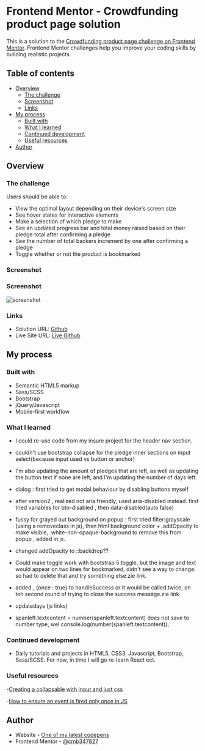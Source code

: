 # Frontend Mentor - Crowdfunding product page solution

This is a solution to the [Crowdfunding product page challenge on Frontend Mentor](https://www.frontendmentor.io/challenges/crowdfunding-product-page-7uvcZe7ZR). Frontend Mentor challenges help you improve your coding skills by building realistic projects. 

## Table of contents

- [Overview](#overview)
  - [The challenge](#the-challenge)
  - [Screenshot](#screenshot)
  - [Links](#links)
- [My process](#my-process)
  - [Built with](#built-with)
  - [What I learned](#what-i-learned)
  - [Continued development](#continued-development)
  - [Useful resources](#useful-resources)
- [Author](#author)

## Overview

### The challenge

Users should be able to:

- View the optimal layout depending on their device's screen size
- See hover states for interactive elements
- Make a selection of which pledge to make
- See an updated progress bar and total money raised based on their pledge total after confirming a pledge
- See the number of total backers increment by one after confirming a pledge
- Toggle whether or not the product is bookmarked

### Screenshot

### Screenshot

![screenshot](./images/screenshot.PNG "screenshot")

### Links

- Solution URL: [Github]()
- Live Site URL: [Live Github]()

## My process

### Built with

- Semantic HTML5 markup
- Sass/SCSS
- Bootstrap
- jQuery/Javascript
- Mobile-first workflow


### What I learned
- I could re-use code from my insure project for the header nav section.
- couldn't use bootstrap collapse for the pledge inner sections on input select(because input used vs button or anchor)
- I'm also updating the amount of pledges that are left, as well as updating the button text if none are left, and I'm updating the number of days left.
- dialog : first tried to get modal behaviour by disabling buttons myself
- after version2 , realized not aria friendly, used aria-disabled instead. first tried variables for btn-disabled , then data-disabled(auto false)


- fussy for grayed out background on popup : first tried filter:grayscale (using a removeclass in js), then html background color + .addOpacity to make visible, .white-non-opaque-background to remove this from popup , added in js.
- changed addOpacity to ::backdrop??

- Could make toggle work with bootstrap 5 toggle, but the image and text would appear on two lines for bookmarked, didn't see a way to change.
  so had to delete that and try something else.zie link.
- added , {once : true} to handleSuccess or it would be called twice, on teh second round of trying to close the success message.zie link
- updatedays (js links)
- spanleft.textcontent = number(spanleft.textcontent)  does not save to number type, wel console.log(number(spanleft.textcontent));



### Continued development

- Daily tutorials and projects in HTML5, CSS3, Javascript, Bootstrap, Sass/SCSS. For now, in time I will go re-learn React ect.

### Useful resources

-[Creating a collapsable with input and just css](https://stackoverflow.com/questions/61011140/how-do-i-create-a-collapsible-element-with-just-css-using-input-and-labels)

-[How to ensure an event is fired only once in JS](https://www.educative.io/answers/how-to-ensure-an-event-listener-is-only-fired-once-in-javascript)
## Author

- Website - [One of my latest codepens](https://codepen.io/cynthiab72/pen/oNybYON)
- Frontend Mentor - [@cmb347827](https://www.frontendmentor.io/profile/cmb347827)

